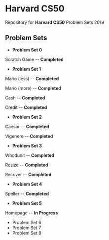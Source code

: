 # Harvard CS50 
Repository for **Harvard CS50** Problem Sets 2019


## Problem Sets
* **Problem Set 0**

Scratch Game -- **Completed** 

* **Problem Set 1**

Mario (less) -- **Completed**

Mario (more) -- **Completed**

Cash -- **Completed**

Credit -- **Completed**


* **Problem Set 2**

Caesar -- **Completed**

Vigenere -- **Completed**

* **Problem Set 3**

Whodunit -- **Completed**

Resize -- **Completed**
 
Recover -- **Completed**

* **Problem Set 4**

Speller --  **Completed**

* **Problem Set 5**

Homepage -- **In Progress**

* Problem Set 6
* Problem Set 7
* Problem Set 8